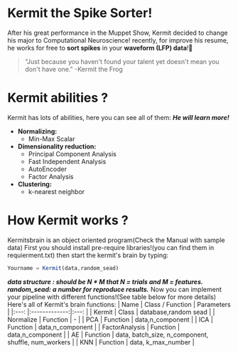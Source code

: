 # Kermit the Spike Sorter!
After his great performance in the Muppet Show, Kermit decided to change his major to Computational Neuroscience!
recently, for improve his resume, he works for free to **sort spikes** in your **waveform (LFP) data**!:green_heart:

> "Just because you haven't found your talent yet doesn't mean you don't have one."
> -Kermit the Frog
# Kermit abilities ?
Kermit has lots of abilities, here you can see all of them:
***He will learn more!***
* **Normalizing:**
  *  Min-Max Scalar
* **Dimensionality reduction:**
  *  Principal Component Analysis
  *  Fast Independent Analysis
  *  AutoEncoder
  *  Factor Analysis 
* **Clustering:**
  * k-nearest neighbor
# How Kermit works ?
Kermitsbrain is an object oriented program(Check the Manual with sample data)
First you should install pre-require libraries!(you can find them in requierment.txt)
then start the kermit's brain by typing:
```javascript
Yourname = Kermit(data,random_sead)
```
***data structure : should be N * M that N = trials and M = features.***  
***random_sead: a number for reproduce results.***
Now you can implement your pipeline with different functions!(See table below for more details)
Here's all of Kermit's brain functions:
|   Name |      Class / Function      |  Parameters  |
|:---: |:-------------:|:---: |
| Kermit |  Class | database,random sead |
| Normalize |    Function   |   -   |
| PCA | Function |    data,n_component    |
| ICA | Function |    data,n_component    |
| FactorAnalysis | Function |    data,n_component    |
| AE | Function |    data, batch_size, n_component, shuffle, num_workers     |
| KNN | Function |    data, k_max_number     |






